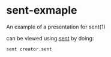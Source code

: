 # sent-exmaple
An example of a presentation for sent(1)

can be viewed using [sent](http://tools.suckless.org/sent) by doing:

```bash
sent creator.sent
```
